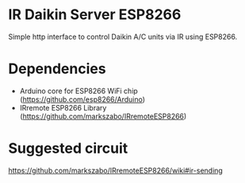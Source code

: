 # IR Daikin Server ESP8266
Simple http interface to control Daikin A/C units via IR using ESP8266.

# Dependencies
 - Arduino core for ESP8266 WiFi chip (https://github.com/esp8266/Arduino)
 - IRremote ESP8266 Library (https://github.com/markszabo/IRremoteESP8266)

# Suggested circuit
https://github.com/markszabo/IRremoteESP8266/wiki#ir-sending
